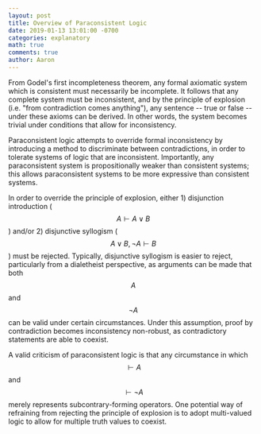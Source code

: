 ```yaml
---
layout: post
title: Overview of Paraconsistent Logic
date: 2019-01-13 13:01:00 -0700
categories: explanatory
math: true
comments: true
author: Aaron
---
```


From Godel's first incompleteness theorem, any formal axiomatic system which is consistent must necessarily be incomplete. It follows that any complete system must be inconsistent, and by the principle of explosion (i.e. "from contradiction comes anything"), any sentence -- true or false -- under these axioms can be derived. In other words, the system becomes trivial under conditions that allow for inconsistency.  

Paraconsistent logic attempts to override formal inconsistency by introducing a method to discriminate between contradictions, in order to tolerate systems of logic that are inconsistent. Importantly, any paraconsistent system is propositionally weaker than consistent systems; this allows paraconsistent systems to be more expressive than consistent systems.  

In order to override the principle of explosion, either 1) disjunction introduction ($$A \vdash A \vee B$$) and/or 2) disjunctive syllogism ($$A \vee B, \neg A \vdash B$$) must be rejected. Typically, disjunctive syllogism is easier to reject, particularly from a dialetheist perspective, as arguments can be made that both $$A$$ and $$\neg A$$ can be valid under certain circumstances. Under this assumption, proof by contradiction becomes inconsistency non-robust, as contradictory statements are able to coexist.  

A valid criticism of paraconsistent logic is that any circumstance in which $$\vdash A$$ and $$\vdash \neg A$$ merely represents subcontrary-forming operators. One potential way of refraining from rejecting the principle of explosion is to adopt multi-valued logic to allow for multiple truth values to coexist. 